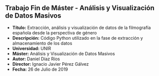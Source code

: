 ## Trabajo Fin de Máster - Análisis y Visualización de Datos Masivos

- **Título:** Extracción, análisis y visualización de datos de la filmografía española desde la perspectiva de género
- **Descripción:** Código Python utilizado en la fase de extracción y almacenamiento de los datos
- **Universidad:** UNIR
- **Máster:** Análisis y Visualización de Datos Masivos
- **Autor:** Daniel Díaz Ríos
- **Director:** Ignacio Javier Pérez Gálvez
- **Fecha:** 26 de Julio de 2019
